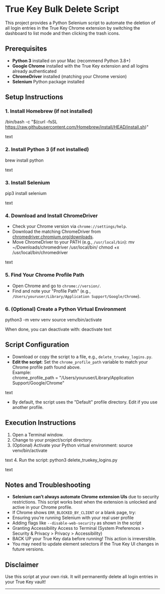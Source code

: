 # True Key Bulk Delete Script

This project provides a Python Selenium script to automate the deletion of all login entries in the True Key Chrome extension by switching the dashboard to list mode and then clicking the trash icons.

## Prerequisites

- **Python 3** installed on your Mac (recommend Python 3.8+)
- **Google Chrome** installed with the True Key extension and all logins already authenticated
- **ChromeDriver** installed (matching your Chrome version)
- **Selenium** Python package installed

## Setup Instructions

### 1. Install Homebrew (if not installed)
/bin/bash -c "$(curl -fsSL https://raw.githubusercontent.com/Homebrew/install/HEAD/install.sh)"

text

### 2. Install Python 3 (if not installed)
brew install python

text

### 3. Install Selenium
pip3 install selenium

text

### 4. Download and Install ChromeDriver
- Check your Chrome version via `chrome://settings/help`.
- Download the matching ChromeDriver from [chromedriver.chromium.org/downloads](https://chromedriver.chromium.org/downloads).
- Move ChromeDriver to your PATH (e.g., `/usr/local/bin`):
mv ~/Downloads/chromedriver /usr/local/bin/
chmod +x /usr/local/bin/chromedriver

text

### 5. Find Your Chrome Profile Path
- Open Chrome and go to `chrome://version/`.
- Find and note your "Profile Path" (e.g., `/Users/youruser/Library/Application Support/Google/Chrome`).

### 6. (Optional) Create a Python Virtual Environment
python3 -m venv venv
source venv/bin/activate

When done, you can deactivate with: deactivate
text

## Script Configuration

- Download or copy the script to a file, e.g., `delete_truekey_logins.py`.
- **Edit the script**: Set the `chrome_profile_path` variable to match your Chrome profile path found above.  
  Example:  
chrome_profile_path = "/Users/youruser/Library/Application Support/Google/Chrome"

text
- By default, the script uses the "Default" profile directory. Edit if you use another profile.

## Execution Instructions

1. Open a Terminal window.
2. Change to your project/script directory.
3. (Optional) Activate your Python virtual environment:
source venv/bin/activate

text
4. Run the script:
python3 delete_truekey_logins.py

text

## Notes and Troubleshooting

- **Selenium can’t always automate Chrome extension UIs** due to security restrictions. This script works best when the extension is unlocked and active in your Chrome profile.
- If Chrome shows `ERR_BLOCKED_BY_CLIENT` or a blank page, try:
 - Ensuring you’re running Selenium with your real user profile
 - Adding flags like `--disable-web-security` as shown in the script
 - Granting Accessibility Access to Terminal (System Preferences > Security & Privacy > Privacy > Accessibility)
- BACK UP your True Key data before running! This action is irreversible.
- You may need to update element selectors if the True Key UI changes in future versions.

## Disclaimer

Use this script at your own risk. It will permanently delete all login entries in your True Key vault!

---